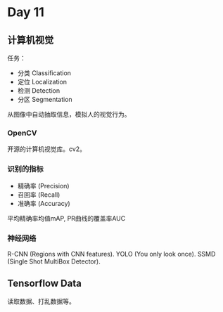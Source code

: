 # Day 11
## 计算机视觉
任务：
* 分类 Classification
* 定位 Localization
* 检测 Detection
* 分区 Segmentation

从图像中自动抽取信息，模拟人的视觉行为。

### OpenCV
开源的计算机视觉库。cv2。

### 识别的指标
* 精确率 (Precision)
* 召回率 (Recall)
* 准确率 (Accuracy)

平均精确率均值mAP, PR曲线的覆盖率AUC

### 神经网络
R-CNN (Regions with CNN features).
YOLO (You only look once).
SSMD (Single Shot MultiBox Detector).

## Tensorflow Data

读取数据、打乱数据等。